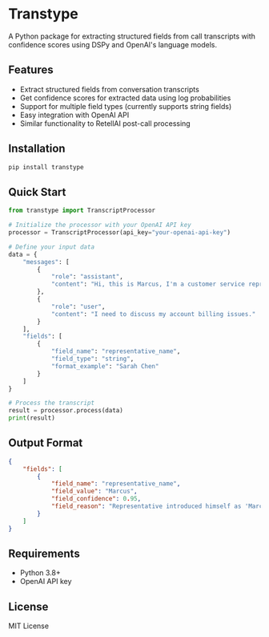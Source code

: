 # Transtype

A Python package for extracting structured fields from call transcripts with confidence scores using DSPy and OpenAI's language models.

## Features

- Extract structured fields from conversation transcripts
- Get confidence scores for extracted data using log probabilities
- Support for multiple field types (currently supports string fields)
- Easy integration with OpenAI API
- Similar functionality to RetellAI post-call processing

## Installation

```bash
pip install transtype
```

## Quick Start

```python
from transtype import TranscriptProcessor

# Initialize the processor with your OpenAI API key
processor = TranscriptProcessor(api_key="your-openai-api-key")

# Define your input data
data = {
    "messages": [
        {
            "role": "assistant",
            "content": "Hi, this is Marcus, I'm a customer service representative with TechFlow Solutions in Downtown Seattle."
        },
        {
            "role": "user", 
            "content": "I need to discuss my account billing issues."
        }
    ],
    "fields": [
        {
            "field_name": "representative_name",
            "field_type": "string",
            "format_example": "Sarah Chen"
        }
    ]
}

# Process the transcript
result = processor.process(data)
print(result)
```

## Output Format

```json
{
    "fields": [
        {
            "field_name": "representative_name",
            "field_value": "Marcus",
            "field_confidence": 0.95,
            "field_reason": "Representative introduced himself as 'Marcus' at the beginning of the conversation"
        }
    ]
}
```

## Requirements

- Python 3.8+
- OpenAI API key

## License

MIT License
